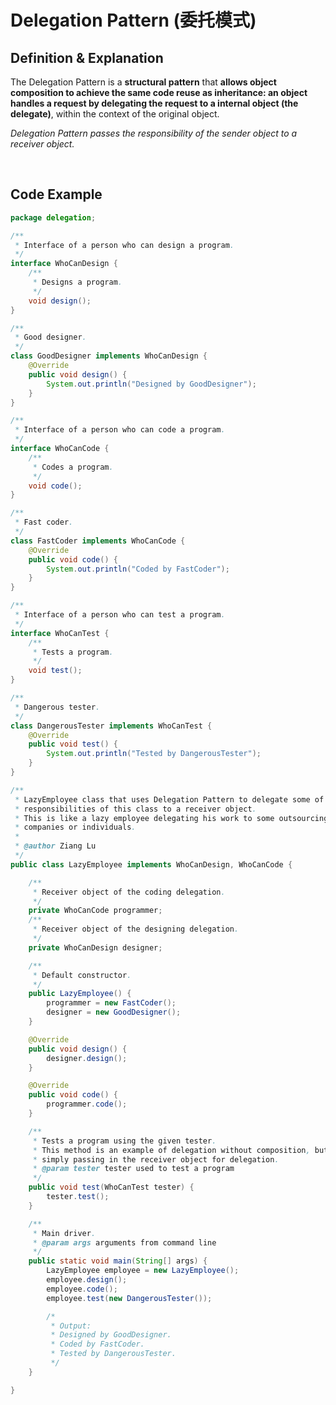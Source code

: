 # Delegation Pattern (委托模式)

## Definition & Explanation

The Delegation Pattern is a **structural pattern** that **allows object composition to achieve the same code reuse as inheritance: an object handles a request by delegating the request to a internal object (the delegate)**, within the context of the original object.

*Delegation Pattern passes the responsibility of the sender object to a receiver object.*

<br>

## Code Example

```java
package delegation;

/**
 * Interface of a person who can design a program.
 */
interface WhoCanDesign {
    /**
     * Designs a program.
     */
    void design();
}

/**
 * Good designer.
 */
class GoodDesigner implements WhoCanDesign {
    @Override
    public void design() {
        System.out.println("Designed by GoodDesigner");
    }
}

/**
 * Interface of a person who can code a program.
 */
interface WhoCanCode {
    /**
     * Codes a program.
     */
    void code();
}

/**
 * Fast coder.
 */
class FastCoder implements WhoCanCode {
    @Override
    public void code() {
        System.out.println("Coded by FastCoder");
    }
}

/**
 * Interface of a person who can test a program.
 */
interface WhoCanTest {
    /**
     * Tests a program.
     */
    void test();
}

/**
 * Dangerous tester.
 */
class DangerousTester implements WhoCanTest {
    @Override
    public void test() {
        System.out.println("Tested by DangerousTester");
    }
}

/**
 * LazyEmployee class that uses Delegation Pattern to delegate some of the
 * responsibilities of this class to a receiver object.
 * This is like a lazy employee delegating his work to some outsourcing
 * companies or individuals.
 *
 * @author Ziang Lu
 */
public class LazyEmployee implements WhoCanDesign, WhoCanCode {

    /**
     * Receiver object of the coding delegation.
     */
    private WhoCanCode programmer;
    /**
     * Receiver object of the designing delegation.
     */
    private WhoCanDesign designer;

    /**
     * Default constructor.
     */
    public LazyEmployee() {
        programmer = new FastCoder();
        designer = new GoodDesigner();
    }

    @Override
    public void design() {
        designer.design();
    }

    @Override
    public void code() {
        programmer.code();
    }

    /**
     * Tests a program using the given tester.
     * This method is an example of delegation without composition, but by
     * simply passing in the receiver object for delegation.
     * @param tester tester used to test a program
     */
    public void test(WhoCanTest tester) {
        tester.test();
    }

    /**
     * Main driver.
     * @param args arguments from command line
     */
    public static void main(String[] args) {
        LazyEmployee employee = new LazyEmployee();
        employee.design();
        employee.code();
        employee.test(new DangerousTester());

        /*
         * Output:
         * Designed by GoodDesigner.
         * Coded by FastCoder.
         * Tested by DangerousTester.
         */
    }

}

```


